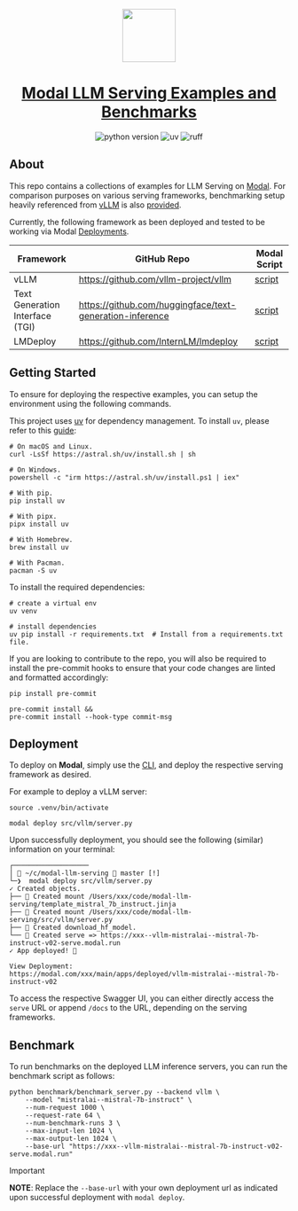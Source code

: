 <p align="center">
  <a href="https://modal.com">
    <img src="https://modal.com/assets/social-image.jpg" height="96">
    <h1 align="center">Modal LLM Serving Examples and Benchmarks</h3>
  </a>
</p>


<p align="center">
    <img src="https://img.shields.io/badge/python-3.10-orange"
         alt="python version">
     <img src="https://img.shields.io/endpoint?url=https://raw.githubusercontent.com/astral-sh/uv/main/assets/badge/v0.json"
          alt="uv">
    <img src="https://img.shields.io/endpoint?url=https://raw.githubusercontent.com/charliermarsh/ruff/main/assets/badge/v1.json"
         alt="ruff">
</p>

## About

This repo contains a collections of examples for LLM Serving on [Modal](https://modal.com/). For comparison purposes on various serving frameworks, benchmarking setup heavily referenced from [vLLM](https://github.com/vllm-project/vllm/blob/main/benchmarks/benchmark_serving.py) is also [provided](./benchmark/benchmark_server.py).

Currently, the following framework as been deployed and tested to be working via Modal [Deployments](https://modal.com/docs/guide/managing-deployments).

| Framework                       | GitHub Repo                                              | Modal Script                       |
|---------------------------------|----------------------------------------------------------|------------------------------------|
| vLLM                            | https://github.com/vllm-project/vllm                     | [script](./src/vllm/server.py)     |
| Text Generation Interface (TGI) | https://github.com/huggingface/text-generation-inference | [script](./src/tgi/server.py)      |
| LMDeploy                        | https://github.com/InternLM/lmdeploy                     | [script](./src/lmdeploy/server.py) |


## Getting Started

To ensure for deploying the respective examples, you can setup the environment using the following commands.

This project uses [uv](https://github.com/astral-sh/uv) for dependency management. To install `uv`, please refer to this [guide](https://github.com/astral-sh/uv#getting-started):

```shell
# On macOS and Linux.
curl -LsSf https://astral.sh/uv/install.sh | sh

# On Windows.
powershell -c "irm https://astral.sh/uv/install.ps1 | iex"

# With pip.
pip install uv

# With pipx.
pipx install uv

# With Homebrew.
brew install uv

# With Pacman.
pacman -S uv
```

To install the required dependencies:

```shell
# create a virtual env
uv venv

# install dependencies
uv pip install -r requirements.txt  # Install from a requirements.txt file.
```

If you are looking to contribute to the repo, you will also be required to install the pre-commit hooks to ensure that your code changes are linted and formatted accordingly:

```shell
pip install pre-commit

pre-commit install &&
pre-commit install --hook-type commit-msg
```

## Deployment

To deploy on **Modal**, simply use the [CLI](https://modal.com/docs/reference/changelog), and deploy the respective serving framework as desired.

For example to deploy a vLLM server:

```shell
source .venv/bin/activate

modal deploy src/vllm/server.py
```

Upon successfully deployment, you should see the following (similar) information on your terminal:

```shell
┌───────────────────
│ 📁 ~/c/modal-llm-serving  master [!]
└─❯  modal deploy src/vllm/server.py
✓ Created objects.
├── 🔨 Created mount /Users/xxx/code/modal-llm-serving/template_mistral_7b_instruct.jinja
├── 🔨 Created mount /Users/xxx/code/modal-llm-serving/src/vllm/server.py
├── 🔨 Created download_hf_model.
└── 🔨 Created serve => https://xxx--vllm-mistralai--mistral-7b-instruct-v02-serve.modal.run
✓ App deployed! 🎉

View Deployment:
https://modal.com/xxx/main/apps/deployed/vllm-mistralai--mistral-7b-instruct-v02
```

To access the respective Swagger UI, you can either directly access the `serve` URL or append `/docs` to the URL, depending on the serving frameworks.

## Benchmark

To run benchmarks on the deployed LLM inference servers, you can run the benchmark script as follows:

```shell
python benchmark/benchmark_server.py --backend vllm \
    --model "mistralai--mistral-7b-instruct" \
    --num-request 1000 \
    --request-rate 64 \
    --num-benchmark-runs 3 \
    --max-input-len 1024 \
    --max-output-len 1024 \
    --base-url "https://xxx--vllm-mistralai--mistral-7b-instruct-v02-serve.modal.run"
```
> [!IMPORTANT]
>
> **NOTE**: Replace the `--base-url` with your own deployment url as indicated upon successful deployment with `modal deploy`.
